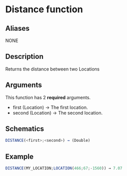 # Distance function

## Aliases

NONE

## Description

Returns the distance between two Locations

## Arguments

This function has 2 **required** arguments.

- first (Location) → The first location.
- second (Location) → The second location.

## Schematics

```js
DISTANCE(<first>;<second>) → (Double)
```

## Example

```js
DISTANCE(MY_LOCATION;LOCATION(466;67;-1560)) → 7.07
```
